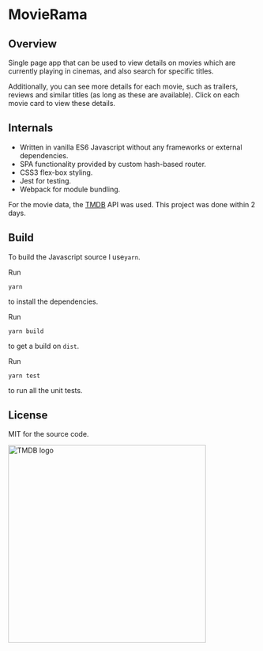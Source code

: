 # MovieRama

## Overview

Single page app that can be used to view details on movies which are currently playing in cinemas, and also search for specific titles.

Additionally, you can see more details for each movie, such as trailers, reviews and similar titles (as long as these are available). Click on each movie card to view these details.

## Internals

* Written in vanilla ES6 Javascript without any frameworks or external dependencies.
* SPA functionality provided by custom hash-based router.
* CSS3 flex-box styling.
* Jest for testing.
* Webpack for module bundling.

For the movie data, the [TMDB](https://www.themoviedb.org/) API was used. This project was done within 2 days.

## Build

To build the Javascript source I use`yarn`.

Run

```yarn```

to install the dependencies.

Run

```yarn build```

to get a build on `dist`.

Run

```yarn test```

to run all the unit tests.

## License

MIT for the source code.

<img src="https://www.themoviedb.org/assets/2/v4/logos/powered-by-rectangle-blue-61ce76f69ce1e4f68a6031d975df16cc184d5f04fa7f9f58ae6412646f2481c1.svg" alt="TMDB logo" width="400"/>